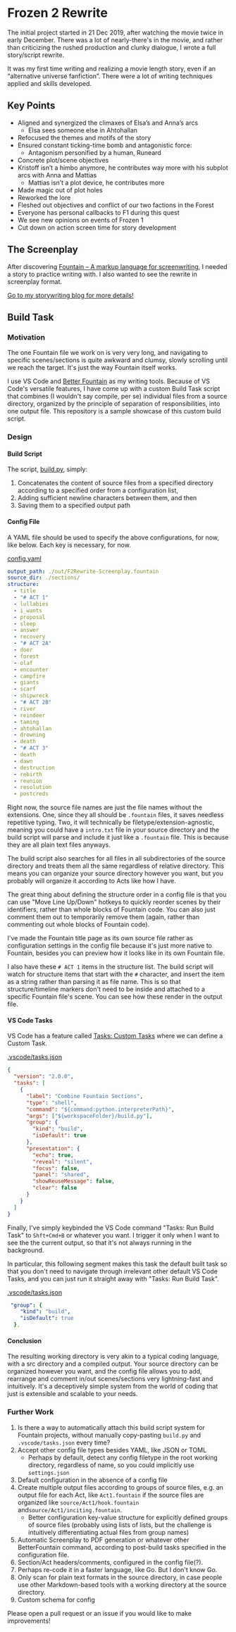 # Frozen 2 Rewrite

The initial project started in 21 Dec 2019, after watching the movie twice in early December. There was a lot of nearly-there's in the movie, and rather than criticizing the rushed production and clunky dialogue, I wrote a full story/script rewrite.

It was my first time writing and realizing a movie length story, even if an “alternative universe fanfiction”. There were a lot of writing techniques applied and skills developed.

## Key Points

- Aligned and synergized the climaxes of Elsa’s and Anna’s arcs
  - Elsa sees someone else in Ahtohallan
- Refocused the themes and motifs of the story
- Ensured constant ticking-time bomb and antagonistic force:
  - Antagonism personified by a human, Runeard
- Concrete plot/scene objectives
- Kristoff isn’t a himbo anymore, he contributes way more with his subplot arcs with Anna and Mattias
  - Mattias isn’t a plot device, he contributes more
- Made magic out of plot holes
- Reworked the lore
- Fleshed out objectives and conflict of our two factions in the Forest
- Everyone has personal callbacks to F1 during this quest
- We see new opinions on events of Frozen 1
- Cut down on action screen time for story development

## The Screenplay

After discovering [Fountain – A markup language for screenwriting](https://fountain.io/), I needed a story to practice writing with. I also wanted to see the rewrite in screenplay format.

[Go to my storywriting blog for more details!](https://chuangcaleb.github.io/wtsa/Frozen-II-Rewrite)

## Build Task

### Motivation

The one Fountain file we work on is very very long, and navigating to specific scenes/sections is quite awkward and clumsy, slowly scrolling until we reach the target. It's just the way Fountain itself works.

I use VS Code and [Better Fountain](https://marketplace.visualstudio.com/items?itemName=piersdeseilligny.betterfountain) as my writing tools. Because of VS Code's versatile features, I have come up with a custom Build Task script that combines (I wouldn't say compile, per se) individual files from a source directory, organized by the principle of separation of responsibilities, into one output file. This repository is a sample showcase of this custom build script.

### Design

#### Build Script

The script, [build.py](build.py), simply:

1. Concatenates the content of source files from a specified directory according to a specified order from a configuration list,
2. Adding sufficient newline characters between them, and then
3. Saving them to a specified output path

#### Config File

A YAML file should be used to specify the above configurations, for now, like below. Each key is necessary, for now.

[config.yaml](config.yaml)

```yaml
output_path: ./out/F2Rewrite-Screenplay.fountain
source_dir: ./sections/
structure:
  - title
  - "# ACT 1"
  - lullabies
  - i_wants 
  - proposal
  - sleep 
  - answer
  - recovery
  - "# ACT 2A"
  - door
  - forest
  - olaf 
  - encounter
  - campfire
  - giants
  - scarf
  - shipwreck
  - "# ACT 2B"
  - river
  - reindeer
  - taming
  - ahtohallan
  - drowning
  - death
  - "# ACT 3"
  - death
  - dawn
  - destruction
  - rebirth
  - reunion
  - resolution
  - postcreds
```

Right now, the source file names are just the file names without the extensions. One, since they all should be `.fountain` files, it saves needless repetitive typing. Two, it will technically be filetype/extension-agnostic, meaning you could have a `intro.txt` file in your source directory and the build script will parse and include it just like a `.fountain` file. This is because they are all plain text files anyways.

The build script also searches for all files in all subdirectories of the source directory and treats them all the same regardless of relative directory. This means you can organize your source directory however you want, but you probably will organize it according to Acts like how I have.

The great thing about defining the structure order in a config file is that you can use "Move Line Up/Down" hotkeys to quickly reorder scenes by their identifiers, rather than whole blocks of Fountain code. You can also just comment them out to temporarily remove them (again, rather than commenting out whole blocks of Fountain code).

I've made the Fountain title page as its own source file rather as configuration settings in the config file because it's just more native to Fountain, besides you can preview how it looks like in its own Fountain file.

I also have these `# ACT 1` items in the structure list. The build script will watch for structure items that start with the `#` character, and insert the item as a string rather than parsing it as file name. This is so that structure/timeline markers don't need to be inside and attached to a specific Fountain file's scene. You can see how these render in the output file.

#### VS Code Tasks

VS Code has a feature called [Tasks: Custom Tasks](https://code.visualstudio.com/Docs/editor/tasks#_custom-tasks) where we can define a Custom Task.

[.vscode/tasks.json](.vscode/tasks.json)

```json
{
  "version": "2.0.0",
  "tasks": [
    {
      "label": "Combine Fountain Sections",
      "type": "shell",
      "command": "${command:python.interpreterPath}",
      "args": ["${workspaceFolder}/build.py"],
      "group": {
        "kind": "build",
        "isDefault": true
      },
      "presentation": {
        "echo": true,
        "reveal": "silent",
        "focus": false,
        "panel": "shared",
        "showReuseMessage": false,
        "clear": false
      }
    }
  ]
}
```

Finally, I've simply keybinded the VS Code command "Tasks: Run Build Task" to `Shft+Cmd+B` or whatever you want. I trigger it only when I want to see the the current output, so that it's not always running in the background.

In particular, this following segment makes this task the default built task so that you don't need to navigate through irrelevant other default VS Code Tasks, and you can just run it straight away with "Tasks: Run Build Task".

[.vscode/tasks.json](.vscode/tasks.json)

```yaml
 "group": {
    "kind": "build",
    "isDefault": true
  },
```

#### Conclusion

The resulting working directory is very akin to a typical coding language, with a src directory and a compiled output. Your source directory can be organized however you want, and the config file allows you to add, rearrange and comment in/out scenes/sections very lightning-fast and intuitively. It's a deceptively simple system from the world of coding that just is extensible and scalable to your needs.

### Further Work

1. Is there a way to automatically attach this build script system for Fountain projects, without manually copy-pasting `build.py` and `.vscode/tasks.json` every time?
2. Accept other config file types besides YAML, like JSON or TOML
    - Perhaps by default, detect any config filetype in the root working directory, regardless of name, so you could implicitly use `settings.json`
3. Default configuration in the absence of a config file
4. Create multiple output files according to groups of source files, e.g. an output file for each Act, like `Act1.fountain` if the source files are organized like `source/Act1/hook.fountain` and`source/Act1/inciting.fountain`.
    - Better configuration key-value structure for explicitly defined groups of source files (probably using lists of lists, but the challenge is intuitively differentiating actual files from group names)
5. Automatic Screenplay to PDF generation or whatever other BetterFountain command, according to post-build tasks specified in the configuration file.
6. Section/Act headers/comments, configured in the config file(?).
7. Perhaps re-code it in a faster language, like Go. But I don't know Go.
8. Only scan for plain text formats in the source directory, in case people use other Markdown-based tools with a working directory at the source directory.
9. Custom schema for config

Please open a pull request or an issue if you would like to make improvements!
